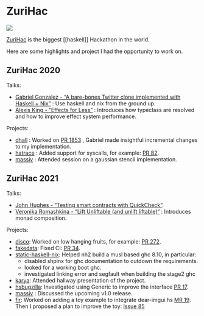 # ZuriHac

![](https://raw.githubusercontent.com/zfoh/zfoh.ch/master/images/zurihac2021/static-logo.svg)

[ZuriHac](https://zfoh.ch/zurihac2021/) is the biggest [[haskell]] Hackathon in the world.

Here are some highlights and project I had the opportunity to work on.


## ZuriHac 2020

Talks:

- [Gabriel Gonzalez - “A bare-bones Twitter clone implemented with Haskell + Nix”](https://www.youtube.com/watch?v=Q3qjTVcU9cg) : Use haskell and nix from the ground up.
- [Alexis King - “Effects for Less”](https://www.youtube.com/watch?v=0jI-AlWEwYI) : Introduces how typeclass are resolved and how to improve effect system performance.

Projects:

- [dhall](https://dhall-lang.org) : Worked on [PR 1853](https://github.com/dhall-lang/dhall-haskell/pull/1853) , Gabriel made insightful incremental changes to my implementation.
- [hatrace](https://github.com/nh2/hatrace/) : Added support for syscalls, for example: [PR 82](https://github.com/nh2/hatrace/pull/82).
- [massiv](https://github.com/lehins/massiv) : Attended session on a gaussian stencil implementation.

## ZuriHac 2021

Talks:

- [John Hughes - “Testing smart contracts with QuickCheck“](https://www.youtube.com/watch?v=n4IgYrc0pes).
- [Veronika Romashkina - “Lift Unliftable (and unlift liftable)“](https://www.youtube.com/watch?v=wJsXjsCvSPg) : Introduces monad composition.

Projects:

- [disco](https://disco-lang.readthedocs.io/en/latest/): Worked on low hanging fruits, for example: [PR 272](https://github.com/disco-lang/disco/pull/272).
- [fakedata](https://github.com/fakedata-haskell/fakedata): Fixed CI: [PR 34](https://github.com/fakedata-haskell/fakedata/pull/34).
- [static-haskell-nix](https://github.com/nh2/static-haskell-nix): Helped nh2 build a musl based ghc 8.10, in particular:
  - disabled shpinx for ghc documentation to cutdown the requirements.
  - looked for a working boot ghc.
  - investigated linking error and segfault when building the stage2 ghc
- [karya](https://ofb.net/~elaforge/karya/doc/overview.md.html): Attended hallway presentation of the project.
- [hsbugzilla](https://github.com/juhp/hsbugzilla/): Investigated using Generic to improve the interface [PR 17](https://github.com/juhp/hsbugzilla/pull/17).
- [massiv](https://github.com/lehins/massiv) : Discussed the upcoming v1.0 release.
- [fir](https://gitlab.com/sheaf/fir): Worked on adding a toy example to integrate dear-imgui.hs [MR 19](https://gitlab.com/sheaf/fir/-/merge_requests/19). Then I proposed a plan to improve the toy: [Issue 85](https://gitlab.com/sheaf/fir/-/issues/85)
